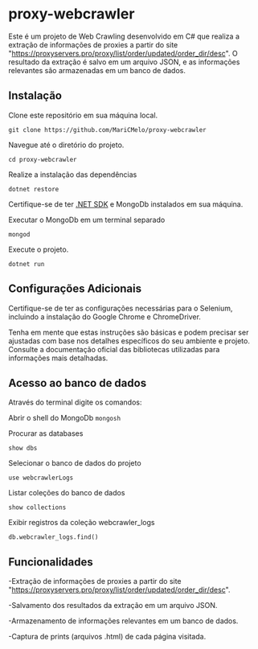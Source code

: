 # proxy-webcrawler

Este é um projeto de Web Crawling desenvolvido em C# que realiza a extração de informações de proxies a partir do site "https://proxyservers.pro/proxy/list/order/updated/order_dir/desc". O resultado da extração é salvo em um arquivo JSON, e as informações relevantes são armazenadas em um banco de dados.

## Instalação

Clone este repositório em sua máquina local.

`git clone https://github.com/MariCMelo/proxy-webcrawler`

Navegue até o diretório do projeto.

`cd proxy-webcrawler`



Realize a instalação das dependências

`dotnet restore`

Certifique-se de ter [.NET SDK](https://dotnet.microsoft.com/download) e  MongoDb instalados em sua máquina.

Executar o MongoDb em um terminal separado

`mongod`

Execute o projeto.

`dotnet run`

## Configurações Adicionais
Certifique-se de ter as configurações necessárias para o Selenium, incluindo a instalação do Google Chrome e ChromeDriver.

Tenha em mente que estas instruções são básicas e podem precisar ser ajustadas com base nos detalhes específicos do seu ambiente e projeto. Consulte a documentação oficial das bibliotecas utilizadas para informações mais detalhadas.


## Acesso ao banco de dados

Através do terminal digite os comandos:

Abrir o shell do MongoDb
`mongosh`

Procurar as databases

`show dbs`

Selecionar o banco de dados do projeto

`use webcrawlerLogs`

Listar coleções do banco de dados

`show collections`

Exibir registros da coleção webcrawler_logs

`db.webcrawler_logs.find()`

## Funcionalidades

-Extração de informações de proxies a partir do site "https://proxyservers.pro/proxy/list/order/updated/order_dir/desc".

-Salvamento dos resultados da extração em um arquivo JSON.

-Armazenamento de informações relevantes em um banco de dados.

-Captura de prints (arquivos .html) de cada página visitada.